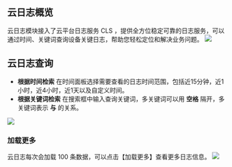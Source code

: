 ## 云日志概览

云日志模块接入了云平台日志服务 CLS ，提供全方位稳定可靠的日志服务，可以通过时间、关键词查询设备关键日志，帮助您轻松定位和解决业务问题。
![](http://imgcache.tcecqpoc.fsphere.cn/image/main.qcloudimg.com/raw/e06d633b1c074aad856b87379e145e41.png)

## 云日志查询
- **根据时间检索**
在时间面板选择需要查看的日志时间范围，包括近15分钟，近1小时，近4小时，近1天以及自定义时间。
- **根据关键词检索**
在搜索框中输入查询关键词，多关键词可以用 **空格** 隔开，多关键词表示 **与** 的关系。

![](http://imgcache.tcecqpoc.fsphere.cn/image/main.qcloudimg.com/raw/fa7381a2f1c90e9a4afb474d17ab249f.png)

### 加载更多
云日志每次会加载 100 条数据，可以点击【加载更多】查看更多日志信息。
![](http://imgcache.tcecqpoc.fsphere.cn/image/main.qcloudimg.com/raw/d5f357c4608f530cfa870ebbad344b21.png)
